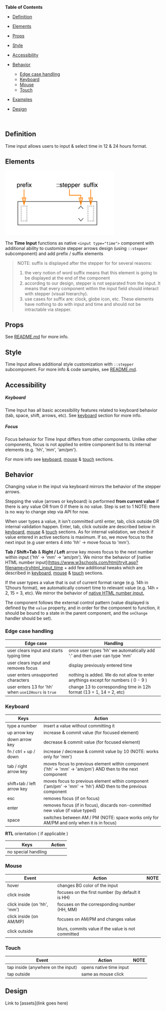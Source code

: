 **Table of Contents**

- [Definition](#definition)

- [Elements](#elements)

- [Props](#props)

- [Style](#style)

- [Accessibility](#accessibility)

- [Behavior](#behavior)

  - [Edge case handling](edge_case_handling)
  - [Keyboard](#keyboard)
  - [Mouse](#mouse)
  - [Touch](#touch)

- [Examples](#examples)

- [Design](#design)

  ​

## Definition

Time input allows users to input & select time in 12 & 24 hours format. 



## Elements



![elements](./assets/elements.png)



The **Time Input** functions as native  `<input type="time">` component with additional ability to customize stepper arrows design (using `::stepper` subcomponent) and add prefix / suffix elements 

> NOTE: suffix is displayed after the stepper for for several reasons:
>
> 1. the very notion of word suffix means that this element is going to be displayed at the end of the component
> 2. according to our design, stepper is not separated from the input. It means that every component within the input field should interact with stepper (visual hierarchy). 
> 3. use cases for suffix are: clock, globe icon, etc. These elements have nothing to do with input and time and should not be intractable via stepper. 



## Props

See [README.md](./README.md) for more info. 



## Style

Time Input allows additional style customization with  `::stepper` subcomponent. 
For more info & code samples, see [README.md](./README.md). 



## Accessibility

##### Keyboard

Time Input has all basic accessibility features related to keyboard behavior (tab, space, shift, arrows, etc).
See [keyboard](#keyboard) section for more info. 

##### Focus

Focus behavior for Time Input differs from other components. Unlike other components, focus is not applied to entire component but to its internal elements (e.g. 'hh', 'mm', 'am/pm'). 

For more info see [keyboard](#keyboard),  [mouse](#mouse) & [touch](#touch) sections. 



## Behavior

Changing value in the input via keyboard mirrors the behavior of the stepper arrows.

Stepping the value (arrows or keyboard) is performed **from current value** if there is any value OR from 0 if there is no value. Step is set to 1 
NOTE: there is no way to change step via API for now.  

When user types a value, it isn't committed until enter, tab, click outside OR internal validation happen.  Enter, tab, click outside are described below in [keyboard](#keyboard), [mouse](#mouse) & [touch](#touch) sections. As for internal validation, we check if value entered in active sections is maximum. If so, we move focus to the next input (e.g user enters 4 into 'hh' -> move focus to 'mm').

**Tab / Shift+Tab** & **Right / Left** arrow key moves focus to the next number within input ('hh' -> 'mm' -> 'am/pm'). We mirror the behavior of [native HTML number input](https://www.w3schools.com/html/tryit.asp?filename=tryhtml_input_time + add few additional tweaks which are described in [keyboard](#keyboard), [mouse](#mouse) & [touch](#touch) sections.

If the user types a value that is out of current format range (e.g. 14h in 12hours format), we automatically convert time to relevant value (e.g. 14h = 2, 15 = 3, etc).
We mirror the behavior of [native HTML number input.](https://www.w3schools.com/html/tryit.asp?filename=tryhtml_input_time)

The component follows the external control pattern (value displayed is defined by the `value` property, and in order for the component to function, it should be bound to a state in the parent component, and the `onChange` handler should be set).



### Edge case handling

| Edge case                                | Handling                                 |
| ---------------------------------------- | ---------------------------------------- |
| user clears input and starts typing time | once user types 'hh' we automatically add ':' and then user can type 'mm' |
| user clears input and removes focus      | display previously entered time          |
| user enters unsupported characters       | nothing is added. We do not allow to enter anythings except for numbers ( 0 - 9 ) |
| user enters 13 for 'hh' when `use12Hours` is `true` | change 13 to corresponding time in 12h format (13 = 1, 14 = 2, etc) |



### Keyboard

| Keys                       | Action                                   |
| -------------------------- | ---------------------------------------- |
| type a number              | insert a value without committing it     |
| up arrow key               | increase & commit value (for focused element) |
| down arrow key             | decrease & commit value (for focused element) |
| fn / ctrl + up / down      | increase / decrease & commit value by 10 (NOTE: works only for 'mm') |
| tab / right arrow key      | moves focus to previous element within component ('hh' -> 'mm' -> 'am/pm') AND then to the next component |
| shift+tab / left arrow key | moves focus to previous element within component ('am/pm' -> 'mm' -> 'hh') AND then to the previous component |
| esc                        | removes focus (if on focus)              |
| enter                      | removes focus (if in focus), discards non-committed new value (if value typed) |
| space                      | switches between AM / PM (NOTE: space works only for AM/PM and only when it is in focus) |

**RTL** orientation ( if applicable )

| Keys                | Action |
| ------------------- | ------ |
| no special handling |        |



### Mouse

| Event                        | Action                                   | NOTE |
| ---------------------------- | ---------------------------------------- | ---- |
| hover                        | changes BG color of the input            |      |
| click inside                 | focuses on the first number (by default it is HH) |      |
| click inside (on 'hh', 'mm') | focuses on the corresponding number (HH, MM) |      |
| click inside (on AM/MP)      | focuses on AM/PM and changes value       |      |
| click outside                | blurs, commits value if the value is not committed |      |



### Touch 

| Event                              | Action                  | NOTE |
| ---------------------------------- | ----------------------- | ---- |
| tap inside (anywhere on the input) | opens native time input |      |
| tap outside                        | same as mouse click     |      |



## Design

Link to [assets](link goes here)